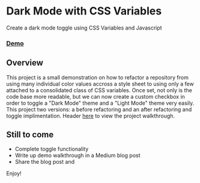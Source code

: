 # Dark Mode with CSS Variables

Create a dark mode toggle using CSS Variables and Javascript

### [Demo](https://mccambley.github.io/dark-mode-demo/)

## Overview

This project is a small demonstration on how to refactor a repository from using many individual color values accross a style sheet to using only a few attached to a consolidated class of CSS variables. Once set, not only is the code base more readable, but we can now create a custom checkbox in order to toggle a "Dark Mode" theme and a "Light Mode" theme very easily. This project two versions: a before refactoring and an after refactoring and toggle implimentation. Header [here](https://www.example.com) to view the project walkthrough.

## Still to come

- Complete toggle functionality
- Write up demo walkthrough in a Medium blog post
- Share the blog post and

Enjoy!
